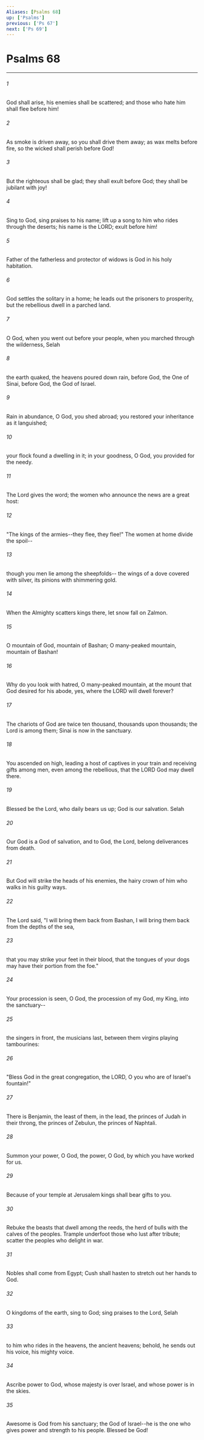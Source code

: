 ```yaml
---
Aliases: [Psalms 68]
up: ['Psalms']
previous: ['Ps 67']
next: ['Ps 69']
---
```

# Psalms 68
***



###### 1 
God shall arise, his enemies shall be scattered; and those who hate him shall flee before him! 

###### 2 
As smoke is driven away, so you shall drive them away; as wax melts before fire, so the wicked shall perish before God! 

###### 3 
But the righteous shall be glad; they shall exult before God; they shall be jubilant with joy! 

###### 4 
Sing to God, sing praises to his name; lift up a song to him who rides through the deserts; his name is the LORD; exult before him! 

###### 5 
Father of the fatherless and protector of widows is God in his holy habitation. 

###### 6 
God settles the solitary in a home; he leads out the prisoners to prosperity, but the rebellious dwell in a parched land. 

###### 7 
O God, when you went out before your people, when you marched through the wilderness, Selah 

###### 8 
the earth quaked, the heavens poured down rain, before God, the One of Sinai, before God, the God of Israel. 

###### 9 
Rain in abundance, O God, you shed abroad; you restored your inheritance as it languished; 

###### 10 
your flock found a dwelling in it; in your goodness, O God, you provided for the needy. 

###### 11 
The Lord gives the word; the women who announce the news are a great host: 

###### 12 
"The kings of the armies--they flee, they flee!" The women at home divide the spoil-- 

###### 13 
though you men lie among the sheepfolds-- the wings of a dove covered with silver, its pinions with shimmering gold. 

###### 14 
When the Almighty scatters kings there, let snow fall on Zalmon. 

###### 15 
O mountain of God, mountain of Bashan; O many-peaked mountain, mountain of Bashan! 

###### 16 
Why do you look with hatred, O many-peaked mountain, at the mount that God desired for his abode, yes, where the LORD will dwell forever? 

###### 17 
The chariots of God are twice ten thousand, thousands upon thousands; the Lord is among them; Sinai is now in the sanctuary. 

###### 18 
You ascended on high, leading a host of captives in your train and receiving gifts among men, even among the rebellious, that the LORD God may dwell there. 

###### 19 
Blessed be the Lord, who daily bears us up; God is our salvation. Selah 

###### 20 
Our God is a God of salvation, and to God, the Lord, belong deliverances from death. 

###### 21 
But God will strike the heads of his enemies, the hairy crown of him who walks in his guilty ways. 

###### 22 
The Lord said, "I will bring them back from Bashan, I will bring them back from the depths of the sea, 

###### 23 
that you may strike your feet in their blood, that the tongues of your dogs may have their portion from the foe." 

###### 24 
Your procession is seen, O God, the procession of my God, my King, into the sanctuary-- 

###### 25 
the singers in front, the musicians last, between them virgins playing tambourines: 

###### 26 
"Bless God in the great congregation, the LORD, O you who are of Israel's fountain!" 

###### 27 
There is Benjamin, the least of them, in the lead, the princes of Judah in their throng, the princes of Zebulun, the princes of Naphtali. 

###### 28 
Summon your power, O God, the power, O God, by which you have worked for us. 

###### 29 
Because of your temple at Jerusalem kings shall bear gifts to you. 

###### 30 
Rebuke the beasts that dwell among the reeds, the herd of bulls with the calves of the peoples. Trample underfoot those who lust after tribute; scatter the peoples who delight in war. 

###### 31 
Nobles shall come from Egypt; Cush shall hasten to stretch out her hands to God. 

###### 32 
O kingdoms of the earth, sing to God; sing praises to the Lord, Selah 

###### 33 
to him who rides in the heavens, the ancient heavens; behold, he sends out his voice, his mighty voice. 

###### 34 
Ascribe power to God, whose majesty is over Israel, and whose power is in the skies. 

###### 35 
Awesome is God from his sanctuary; the God of Israel--he is the one who gives power and strength to his people. Blessed be God!
